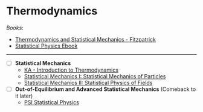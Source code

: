 # Thermodynamics

_Books_:

- [Thermodynamics and Statistical Mechanics - Fitzpatrick](https://farside.ph.utexas.edu/teaching/sm1/Thermalhtml/Thermalhtml.html)
- [Statistical Physics Ebook](https://statisticalphysics.leima.is/#)

---

- [ ] **Statistical Mechanics**
  - [KA - Introduction to Thermodynamics](https://www.khanacademy.org/science/ap-physics-2/ap-thermodynamics)
  - [Statistical Mechanics I: Statistical Mechanics of Particles](https://ocw.mit.edu/courses/8-333-statistical-mechanics-i-statistical-mechanics-of-particles-fall-2013/)
  - [Statistical Mechanics II: Statistical Physics of Fields](https://ocw.mit.edu/courses/8-334-statistical-mechanics-ii-statistical-physics-of-fields-spring-2014/)
- [ ] **Out-of-Equilibrium and Advanced Statistical Mechanics** (Comeback to it later)
  - [PSI Statistical Physics](https://psi-online.perimeterinstitute.ca/courses/statistical-physics)
